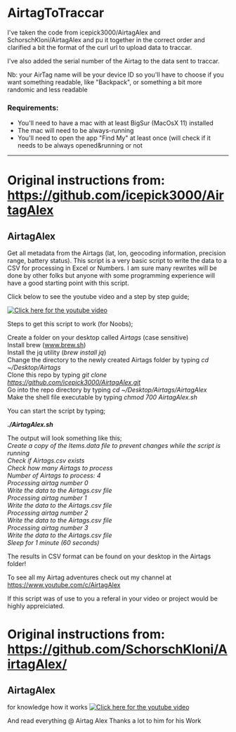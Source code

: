 # AirtagToTraccar

I've taken the code from icepick3000/AirtagAlex and SchorschKloni/AirtagAlex and pu it together in the correct order and clarified a bit the format of the curl url to upload data to traccar.

I've also added the serial number of the Airtag to the data sent to traccar.

Nb: your AirTag name will be your device ID so you'll have to choose if you want something readable, like "Backpack", or something a bit more randomic and less readable

### Requirements:

- You'll need to have a mac with at least BigSur (MacOsX 11) installed
- The mac will need to be always-running
- You'll need to open the app "Find My" at least once (will check if it needs to be always opened&running or not

___

# Original instructions from: https://github.com/icepick3000/AirtagAlex

## AirtagAlex
Get all metadata from the Airtags (lat, lon, geocoding information, precision range, battery status).
This script is a very basic script to write the data to a CSV for processing in Excel or Numbers. I am sure many rewrites will be done by other folks but anyone with some programming experience will have a good starting point with this script. 

Click below to see the youtube video and a step by step guide;

[![Click here for the youtube video](https://img.youtube.com/vi/9VQ-_ztG9aM/0.jpg)](https://www.youtube.com/watch?v=9VQ-_ztG9aM)



Steps to get this script to work (for Noobs);

Create a folder on your desktop called <i>Airtags</i> (case sensitive)<BR>
Install brew (<A HREF="wwww.brew.sh" TARGET=new>www.brew.sh</A>)<BR>
  Install the jq utility (<i>brew install jq</I>)<BR>
  Change the directory to the newly created Airtags folder by typing <i>cd ~/Desktop/Airtags</I><BR>
  Clone this repo by typing <i>git clone https://github.com/icepick3000/AirtagAlex.git</I><BR>
  Go into the repo directory by typing <i>cd ~/Desktop/Airtags/AirtagAlex</I><BR>
  Make the shell file executable by typing <I>chmod 700 AirtagAlex.sh</I><BR>
  
  You can start the script by typing;
  
  <B><I>./AirtagAlex.sh</I></B>
  
  The output will look something like this;<BR>
  <I>Create a copy of the Items.data file to prevent changes while the script is running<BR>
Check if Airtags.csv exists<BR>
Check how many Airtags to process<BR>
Number of Airtags to process:       4<BR>
Processing airtag number 0<BR>
Write the data to the Airtags.csv file<BR>
Processing airtag number 1<BR>
Write the data to the Airtags.csv file<BR>
Processing airtag number 2<BR>
Write the data to the Airtags.csv file<BR>
Processing airtag number 3<BR>
Write the data to the Airtags.csv file<BR>
Sleep for 1 minute (60 seconds)</I><BR>
  
  The results in CSV format can be found on your desktop in the Airtags folder!
    
 To see all my Airtag adventures check out my channel at https://www.youtube.com/c/AirtagAlex
    
 If this script was of use to you a referal in your video or project would be highly appreiciated. 

    
# Original instructions from: https://github.com/SchorschKloni/AirtagAlex/

## AirtagAlex
for knowledge how it works
[![Click here for the youtube video](https://img.youtube.com/vi/9VQ-_ztG9aM/0.jpg)](https://www.youtube.com/watch?v=9VQ-_ztG9aM)

And read everything @ Airtag Alex
Thanks a lot to him for his Work
